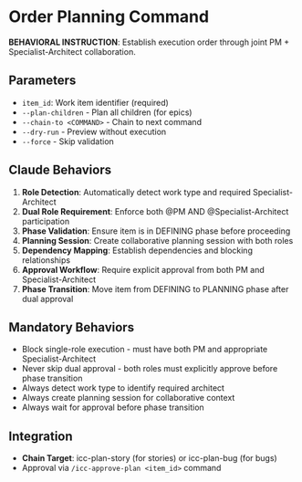 # Order Planning Command

**BEHAVIORAL INSTRUCTION**: Establish execution order through joint PM + Specialist-Architect collaboration.

## Parameters
- `item_id`: Work item identifier (required)
- `--plan-children` - Plan all children (for epics)
- `--chain-to <COMMAND>` - Chain to next command
- `--dry-run` - Preview without execution
- `--force` - Skip validation

## Claude Behaviors
1. **Role Detection**: Automatically detect work type and required Specialist-Architect
2. **Dual Role Requirement**: Enforce both @PM AND @Specialist-Architect participation
3. **Phase Validation**: Ensure item is in DEFINING phase before proceeding
4. **Planning Session**: Create collaborative planning session with both roles
5. **Dependency Mapping**: Establish dependencies and blocking relationships
6. **Approval Workflow**: Require explicit approval from both PM and Specialist-Architect
7. **Phase Transition**: Move item from DEFINING to PLANNING phase after dual approval

## Mandatory Behaviors
- Block single-role execution - must have both PM and appropriate Specialist-Architect
- Never skip dual approval - both roles must explicitly approve before phase transition
- Always detect work type to identify required architect
- Always create planning session for collaborative context
- Always wait for approval before phase transition

## Integration
- **Chain Target**: icc-plan-story (for stories) or icc-plan-bug (for bugs)
- Approval via `/icc-approve-plan <item_id>` command